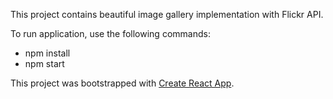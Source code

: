 This project contains beautiful image gallery implementation with Flickr API.

To run application, use the following commands:
* npm install
* npm start

This project was bootstrapped with [Create React App](https://github.com/facebook/create-react-app).
